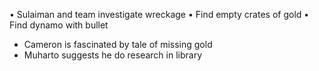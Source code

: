   • Sulaiman and team investigate wreckage
  • Find empty crates of gold
  • Find dynamo with bullet
- Cameron is fascinated by tale of missing gold
- Muharto suggests he do research  in library 